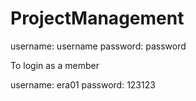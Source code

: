# ProjectManagement
username: username password: password

To login as a member

username: era01 password: 123123
